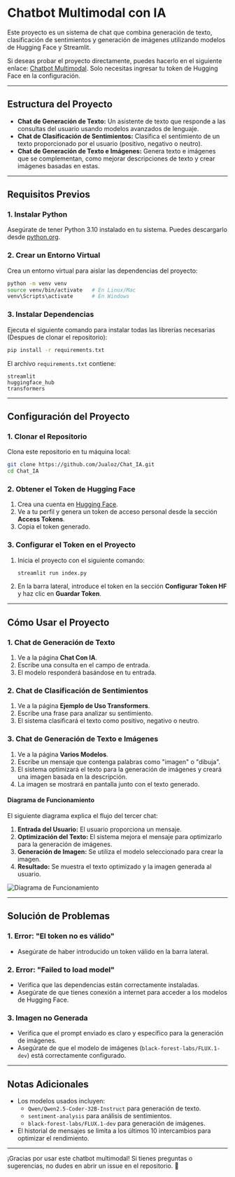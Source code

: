 # **Chatbot Multimodal con IA**

Este proyecto es un sistema de chat que combina generación de texto, clasificación de sentimientos y generación de imágenes utilizando modelos de Hugging Face y Streamlit.

Si deseas probar el proyecto directamente, puedes hacerlo en el siguiente enlace: [Chatbot Multimodal](https://chatbot-jualoz.streamlit.app). Solo necesitas ingresar tu token de Hugging Face en la configuración.

---

## **Estructura del Proyecto**

- **Chat de Generación de Texto:** Un asistente de texto que responde a las consultas del usuario usando modelos avanzados de lenguaje.
- **Chat de Clasificación de Sentimientos:** Clasifica el sentimiento de un texto proporcionado por el usuario (positivo, negativo o neutro).
- **Chat de Generación de Texto e Imágenes:** Genera texto e imágenes que se complementan, como mejorar descripciones de texto y crear imágenes basadas en estas.

---

## **Requisitos Previos**

### **1. Instalar Python**

Asegúrate de tener Python 3.10 instalado en tu sistema. Puedes descargarlo desde [python.org](https://www.python.org/downloads/).

### **2. Crear un Entorno Virtual**

Crea un entorno virtual para aislar las dependencias del proyecto:

```bash
python -m venv venv
source venv/bin/activate   # En Linux/Mac
venv\Scripts\activate      # En Windows
```

### **3. Instalar Dependencias**

Ejecuta el siguiente comando para instalar todas las librerías necesarias (Despues de clonar el repositorio):

```bash
pip install -r requirements.txt
```

El archivo `requirements.txt` contiene:

```
streamlit
huggingface_hub
transformers
```

---

## **Configuración del Proyecto**

### **1. Clonar el Repositorio**

Clona este repositorio en tu máquina local:

```bash
git clone https://github.com/Jualoz/Chat_IA.git
cd Chat_IA
```

### **2. Obtener el Token de Hugging Face**

1. Crea una cuenta en [Hugging Face](https://huggingface.co/).
2. Ve a tu perfil y genera un token de acceso personal desde la sección **Access Tokens**.
3. Copia el token generado.

### **3. Configurar el Token en el Proyecto**

1. Inicia el proyecto con el siguiente comando:
   ```bash
   streamlit run index.py
   ```
2. En la barra lateral, introduce el token en la sección **Configurar Token HF** y haz clic en **Guardar Token**.

---

## **Cómo Usar el Proyecto**

### **1. Chat de Generación de Texto**

1. Ve a la página **Chat Con IA**.
2. Escribe una consulta en el campo de entrada.
3. El modelo responderá basándose en tu entrada.

### **2. Chat de Clasificación de Sentimientos**

1. Ve a la página **Ejemplo de Uso Transformers**.
2. Escribe una frase para analizar su sentimiento.
3. El sistema clasificará el texto como positivo, negativo o neutro.

### **3. Chat de Generación de Texto e Imágenes**

1. Ve a la página **Varios Modelos**.
2. Escribe un mensaje que contenga palabras como "imagen" o "dibuja".
3. El sistema optimizará el texto para la generación de imágenes y creará una imagen basada en la descripción.
4. La imagen se mostrará en pantalla junto con el texto generado.

#### **Diagrama de Funcionamiento**

El siguiente diagrama explica el flujo del tercer chat:

1. **Entrada del Usuario:** El usuario proporciona un mensaje.
2. **Optimización del Texto:** El sistema mejora el mensaje para optimizarlo para la generación de imágenes.
3. **Generación de Imagen:** Se utiliza el modelo seleccionado para crear la imagen.
4. **Resultado:** Se muestra el texto optimizado y la imagen generada al usuario.

![Diagrama de Funcionamiento](./assets/diagrama.drawio)

---

## **Solución de Problemas**

### **1. Error: "El token no es válido"**

- Asegúrate de haber introducido un token válido en la barra lateral.

### **2. Error: "Failed to load model"**

- Verifica que las dependencias están correctamente instaladas.
- Asegúrate de que tienes conexión a internet para acceder a los modelos de Hugging Face.

### **3. Imagen no Generada**

- Verifica que el prompt enviado es claro y específico para la generación de imágenes.
- Asegúrate de que el modelo de imágenes (`black-forest-labs/FLUX.1-dev`) está correctamente configurado.

---

## **Notas Adicionales**

- Los modelos usados incluyen:
  - `Qwen/Qwen2.5-Coder-32B-Instruct` para generación de texto.
  - `sentiment-analysis` para análisis de sentimientos.
  - `black-forest-labs/FLUX.1-dev` para generación de imágenes.
- El historial de mensajes se limita a los últimos 10 intercambios para optimizar el rendimiento.

---

¡Gracias por usar este chatbot multimodal! Si tienes preguntas o sugerencias, no dudes en abrir un issue en el repositorio. 🎉
